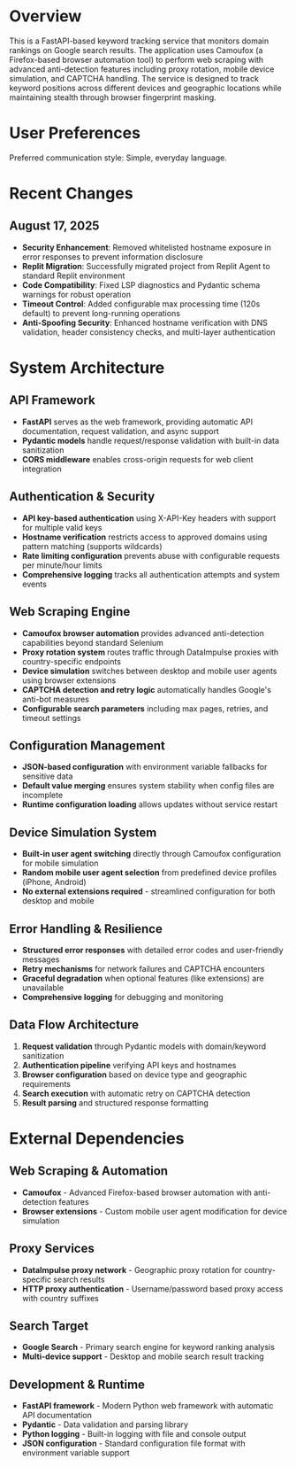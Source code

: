# Overview

This is a FastAPI-based keyword tracking service that monitors domain rankings on Google search results. The application uses Camoufox (a Firefox-based browser automation tool) to perform web scraping with advanced anti-detection features including proxy rotation, mobile device simulation, and CAPTCHA handling. The service is designed to track keyword positions across different devices and geographic locations while maintaining stealth through browser fingerprint masking.

# User Preferences

Preferred communication style: Simple, everyday language.

# Recent Changes

## August 17, 2025
- **Security Enhancement**: Removed whitelisted hostname exposure in error responses to prevent information disclosure
- **Replit Migration**: Successfully migrated project from Replit Agent to standard Replit environment
- **Code Compatibility**: Fixed LSP diagnostics and Pydantic schema warnings for robust operation
- **Timeout Control**: Added configurable max processing time (120s default) to prevent long-running operations
- **Anti-Spoofing Security**: Enhanced hostname verification with DNS validation, header consistency checks, and multi-layer authentication

# System Architecture

## API Framework
- **FastAPI** serves as the web framework, providing automatic API documentation, request validation, and async support
- **Pydantic models** handle request/response validation with built-in data sanitization
- **CORS middleware** enables cross-origin requests for web client integration

## Authentication & Security
- **API key-based authentication** using X-API-Key headers with support for multiple valid keys
- **Hostname verification** restricts access to approved domains using pattern matching (supports wildcards)
- **Rate limiting configuration** prevents abuse with configurable requests per minute/hour limits
- **Comprehensive logging** tracks all authentication attempts and system events

## Web Scraping Engine
- **Camoufox browser automation** provides advanced anti-detection capabilities beyond standard Selenium
- **Proxy rotation system** routes traffic through DataImpulse proxies with country-specific endpoints
- **Device simulation** switches between desktop and mobile user agents using browser extensions
- **CAPTCHA detection and retry logic** automatically handles Google's anti-bot measures
- **Configurable search parameters** including max pages, retries, and timeout settings

## Configuration Management
- **JSON-based configuration** with environment variable fallbacks for sensitive data
- **Default value merging** ensures system stability when config files are incomplete
- **Runtime configuration loading** allows updates without service restart

## Device Simulation System
- **Built-in user agent switching** directly through Camoufox configuration for mobile simulation
- **Random mobile user agent selection** from predefined device profiles (iPhone, Android)
- **No external extensions required** - streamlined configuration for both desktop and mobile

## Error Handling & Resilience
- **Structured error responses** with detailed error codes and user-friendly messages
- **Retry mechanisms** for network failures and CAPTCHA encounters
- **Graceful degradation** when optional features (like extensions) are unavailable
- **Comprehensive logging** for debugging and monitoring

## Data Flow Architecture
1. **Request validation** through Pydantic models with domain/keyword sanitization
2. **Authentication pipeline** verifying API keys and hostnames
3. **Browser configuration** based on device type and geographic requirements
4. **Search execution** with automatic retry on CAPTCHA detection
5. **Result parsing** and structured response formatting

# External Dependencies

## Web Scraping & Automation
- **Camoufox** - Advanced Firefox-based browser automation with anti-detection features
- **Browser extensions** - Custom mobile user agent modification for device simulation

## Proxy Services
- **DataImpulse proxy network** - Geographic proxy rotation for country-specific search results
- **HTTP proxy authentication** - Username/password based proxy access with country suffixes

## Search Target
- **Google Search** - Primary search engine for keyword ranking analysis
- **Multi-device support** - Desktop and mobile search result tracking

## Development & Runtime
- **FastAPI framework** - Modern Python web framework with automatic API documentation
- **Pydantic** - Data validation and parsing library
- **Python logging** - Built-in logging with file and console output
- **JSON configuration** - Standard configuration file format with environment variable support
